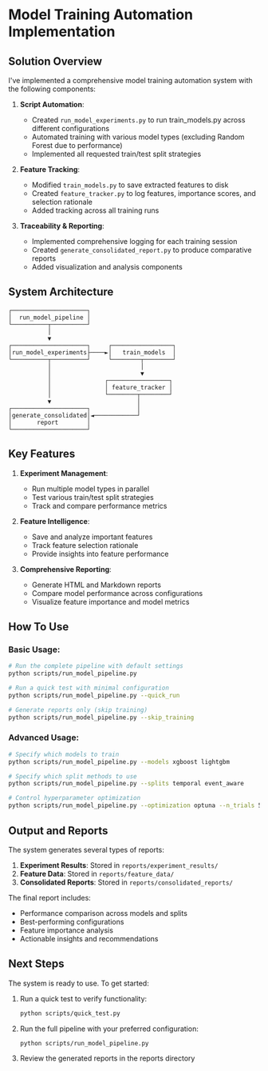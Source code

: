 # Model Training Automation Implementation

## Solution Overview

I've implemented a comprehensive model training automation system with the following components:

1. **Script Automation**: 
   - Created `run_model_experiments.py` to run train_models.py across different configurations
   - Automated training with various model types (excluding Random Forest due to performance)
   - Implemented all requested train/test split strategies

2. **Feature Tracking**:
   - Modified `train_models.py` to save extracted features to disk
   - Created `feature_tracker.py` to log features, importance scores, and selection rationale
   - Added tracking across all training runs

3. **Traceability & Reporting**:
   - Implemented comprehensive logging for each training session
   - Created `generate_consolidated_report.py` to produce comparative reports
   - Added visualization and analysis components

## System Architecture

```
┌─────────────────────┐
│  run_model_pipeline │
└──────────┬──────────┘
           │
           ▼
┌─────────────────────┐     ┌─────────────────┐
│run_model_experiments├────►│   train_models  │
└──────────┬──────────┘     └────────┬────────┘
           │                         │
           │                         ▼
           │               ┌─────────────────┐
           │               │ feature_tracker │
           │               └────────┬────────┘
           ▼                        │
┌─────────────────────┐             │
│generate_consolidated│◄────────────┘
│       report        │
└─────────────────────┘
```

## Key Features

1. **Experiment Management**:
   - Run multiple model types in parallel
   - Test various train/test split strategies
   - Track and compare performance metrics

2. **Feature Intelligence**:
   - Save and analyze important features
   - Track feature selection rationale
   - Provide insights into feature performance

3. **Comprehensive Reporting**:
   - Generate HTML and Markdown reports
   - Compare model performance across configurations
   - Visualize feature importance and model metrics

## How To Use

### Basic Usage:

```bash
# Run the complete pipeline with default settings
python scripts/run_model_pipeline.py

# Run a quick test with minimal configuration
python scripts/run_model_pipeline.py --quick_run

# Generate reports only (skip training)
python scripts/run_model_pipeline.py --skip_training
```

### Advanced Usage:

```bash
# Specify which models to train
python scripts/run_model_pipeline.py --models xgboost lightgbm

# Specify which split methods to use
python scripts/run_model_pipeline.py --splits temporal event_aware

# Control hyperparameter optimization
python scripts/run_model_pipeline.py --optimization optuna --n_trials 50
```

## Output and Reports

The system generates several types of reports:

1. **Experiment Results**: Stored in `reports/experiment_results/`
2. **Feature Data**: Stored in `reports/feature_data/`
3. **Consolidated Reports**: Stored in `reports/consolidated_reports/`

The final report includes:
- Performance comparison across models and splits
- Best-performing configurations
- Feature importance analysis
- Actionable insights and recommendations

## Next Steps

The system is ready to use. To get started:

1. Run a quick test to verify functionality:
   ```bash
   python scripts/quick_test.py
   ```

2. Run the full pipeline with your preferred configuration:
   ```bash
   python scripts/run_model_pipeline.py
   ```

3. Review the generated reports in the reports directory

